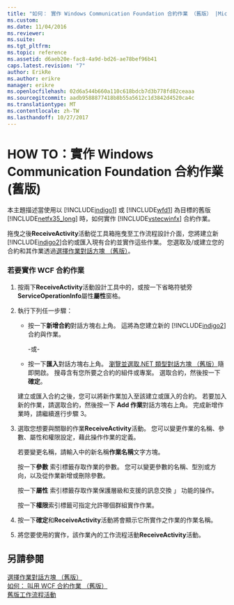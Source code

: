 ```yaml
---
title: "如何： 實作 Windows Communication Foundation 合約作業 （舊版） |Microsoft 文件"
ms.custom: 
ms.date: 11/04/2016
ms.reviewer: 
ms.suite: 
ms.tgt_pltfrm: 
ms.topic: reference
ms.assetid: d6aeb20e-fac8-4a9d-bd26-ae78bef96b41
caps.latest.revision: "7"
author: ErikRe
ms.author: erikre
manager: erikre
ms.openlocfilehash: 02d6a544b660a110c618bdcb7d3b778fd82ceaaa
ms.sourcegitcommit: aadb9588877418b8b55a5612c1d3842d4520ca4c
ms.translationtype: MT
ms.contentlocale: zh-TW
ms.lasthandoff: 10/27/2017
---
```

# <a name="how-to-implement-a-windows-communication-foundation-contract-operation-legacy"></a>HOW TO：實作 Windows Communication Foundation 合約作業 (舊版)
本主題描述當使用以 [!INCLUDE[indigo1](../workflow-designer/includes/indigo1_md.md)] 或 [!INCLUDE[wfd1](../workflow-designer/includes/wfd1_md.md)] 為目標的舊版 [!INCLUDE[netfx35_long](../workflow-designer/includes/netfx35_long_md.md)] 時，如何實作 [!INCLUDE[vstecwinfx](../workflow-designer/includes/vstecwinfx_md.md)] 合約作業。  
  
 拖曳之後**ReceiveActivity**活動從工具箱拖曳至工作流程設計介面，您將建立新[!INCLUDE[indigo2](../workflow-designer/includes/indigo2_md.md)]合約或匯入現有合約並實作這些作業。 您選取及/或建立您的合約和其作業透過[選擇作業對話方塊 （舊版）](../workflow-designer/choose-operation-dialog-box-legacy.md)。  
  
### <a name="to-implement-a-wcf-contract-operation"></a>若要實作 WCF 合約作業  
  
1.  按兩下**ReceiveActivity**活動設計工具中的，或按一下省略符號旁**ServiceOperationInfo**屬性**屬性**窗格。  
  
2.  執行下列任一步驟：  
  
    -   按一下**新增合約**對話方塊右上角。 這將為您建立新的 [!INCLUDE[indigo2](../workflow-designer/includes/indigo2_md.md)] 合約與作業。  
  
         -或-  
  
    -   按一下**匯入**對話方塊右上角。 [瀏覽並選取.NET 類型對話方塊 （舊版）](../workflow-designer/browse-and-select-a-dotnet-type-dialog-box-legacy.md)隨即開啟。 搜尋含有您所要之合約的組件或專案。 選取合約，然後按一下 **確定**。  
  
     建立或匯入合約之後，您可以將新作業加入至該建立或匯入的合約。 若要加入新的作業，請選取合約，然後按一下  **Add 作業**對話方塊右上角。 完成新增作業時，請繼續進行步驟 3。  
  
3.  選取您想要與關聯的作業**ReceiveActivity**活動。 您可以變更作業的名稱、參數、屬性和權限設定，藉此操作作業的定義。  
  
     若要變更名稱，請輸入中的新名稱**作業名稱**文字方塊。  
  
     按一下**參數** 索引標籤存取作業的參數。 您可以變更參數的名稱、型別或方向，以及從作業新增或刪除參數。  
  
     按一下**屬性** 索引標籤存取作業保護層級和支援的訊息交換 」 功能的操作。  
  
     按一下**權限**索引標籤可指定允許哪個群組實作作業。  
  
4.  按一下**確定**和**ReceiveActivity**活動將會顯示它所實作之作業的作業名稱。  
  
5.  將您要使用的實作，該作業內的工作流程活動**ReceiveActivity**活動。  
  
## <a name="see-also"></a>另請參閱  
 [選擇作業對話方塊 （舊版）](../workflow-designer/choose-operation-dialog-box-legacy.md)   
 [如何： 叫用 WCF 合約作業 （舊版）](../workflow-designer/how-to-invoke-a-windows-communication-foundation-contract-operation-legacy.md)   
 [舊版工作流程活動](../workflow-designer/legacy-workflow-activities.md)